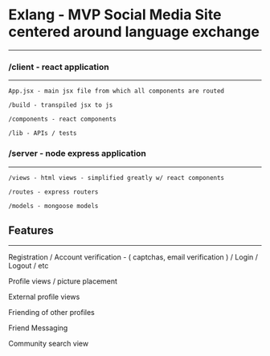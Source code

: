 # Exlang - MVP Social Media Site centered around language exchange
******
### /client - react application
--- 
	App.jsx - main jsx file from which all components are routed
	
	/build - transpiled jsx to js
	
	/components - react components
	
	/lib - APIs / tests

### /server - node express application
---
	/views - html views - simplified greatly w/ react components 

	/routes - express routers

	/models - mongoose models


## Features
---
Registration / Account verification - ( captchas, email verification ) / Login / Logout / etc

Profile views / picture placement

External profile views

Friending of other profiles

Friend Messaging

Community search view 
